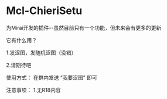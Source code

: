 # Mcl-ChieriSetu
为Mirai开发的插件--虽然目前只有一个功能，但未来会有更多的更新

它有什么用？

1.发涩图，发随机涩图（没错）

2.请期待吧

使用方式：
在群内发送  “我要涩图” 即可

注意事项：
1.无R18内容
